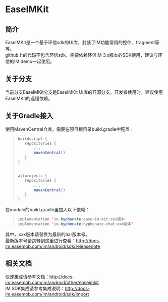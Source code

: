 # EaseIMKit

## 简介
EaseIMKit是一个基于环信sdk的UI库，封装了IM功能常用的控件、fragment等等。</br>
github上的代码不包含环信sdk，需要依赖环信IM 3.x版本的SDK使用，建议与环信的IM demo一起使用。

## 关于分支
当前分支EaseIMKit分支是EaseIMKit UI库的开源分支。开发者使用时，建议使用EaseIMKit的远程依赖。

## 关于Gradle接入
使用MavenCentral仓库，需要在项目根目录build.gradle中配置：
>```Java
>buildscript {
>    repositories {
>        ...
>        mavenCentral()
>    }
>}
>
>
>allprojects {
>    repositories {
>        ...
>        mavenCentral()
>    }
>}
>```
>
在module的build.gradle里加入以下依赖：
>```Java
>implementation 'io.hyphenate:ease-im-kit:xxx版本'
>implementation 'io.hyphenate:hyphenate-chat:xxx版本'
>```
其中，xxx版本请替换为最新的aar版本号。</br>
最新版本号请跳转到这里进行查看：http://docs-im.easemob.com/im/android/sdk/releasenote

## 相关文档
快速集成请参考文档：http://docs-im.easemob.com/im/android/other/easeimkit</br>
IM SDK集成请参考集成说明：http://docs-im.easemob.com/im/android/sdk/import

